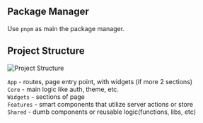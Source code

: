 ## Package Manager

Use ``pnpm`` as main the package manager.

## Project Structure
![Project Structure](https://i.ibb.co/G4XZYcd7/project-structure-drawio.png)

``App`` - routes, page entry point, with widgets (if more 2 sections)  
``Core`` - main logic like auth, theme, etc.  
``Widgets`` - sections of page  
``Features`` - smart components that utilize server actions or store  
``Shared`` - dumb components or reusable logic(functions, libs, etc)